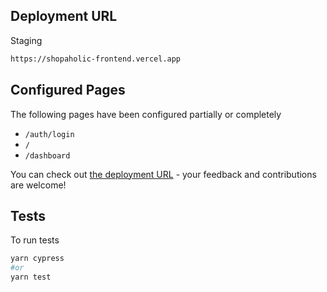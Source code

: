 ## Deployment URL

Staging
```bash
https://shopaholic-frontend.vercel.app
```

## Configured Pages

The following pages have been configured partially or completely

- `/auth/login`
- `/`
- `/dashboard`

You can check out [the deployment URL](https://shopaholic-frontend.vercel.app) - your feedback and contributions are welcome!

## Tests

To run tests 
```bash
yarn cypress
#or
yarn test
```
